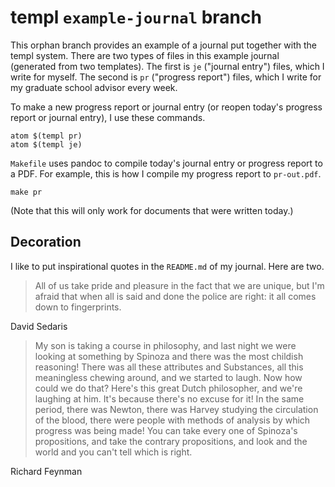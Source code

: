 # templ `example-journal` branch

This orphan branch provides an example of a journal put together with the templ system.
There are two types of files in this example journal (generated from two templates).
The first is `je` ("journal entry") files, which I write for myself.
The second is `pr` ("progress report") files, which I write for my graduate school advisor every week.

To make a new progress report or journal entry (or reopen today's progress report or journal entry), I use these commands.
```
atom $(templ pr)
atom $(templ je)
```

`Makefile` uses pandoc to compile today's journal entry or progress report to a PDF.
For example, this is how I compile my progress report to `pr-out.pdf`.
```
make pr
```
(Note that this will only work for documents that were written today.)

## Decoration

I like to put inspirational quotes in the `README.md` of my journal.
Here are two.

> All of us take pride and pleasure in the fact that we are unique, but I'm afraid that when all is said and done the police are right: it all comes down to fingerprints.

David Sedaris

> My son is taking a course in philosophy, and last night we were looking at something by Spinoza and there was the most childish reasoning!
There was all these attributes and Substances, all this meaningless chewing around, and we started to laugh.
Now how could we do that?
Here's this great Dutch philosopher, and we're laughing at him.
It's because there's no excuse for it!
In the same period, there was Newton, there was Harvey studying the circulation of the blood, there were people with methods of analysis by which progress was being made!
You can take every one of Spinoza's propositions, and take the contrary propositions, and look and the world and you can't tell which is right.

Richard Feynman
